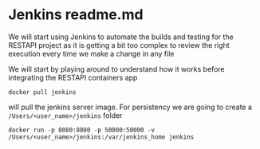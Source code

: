 # Jenkins readme.md

We will start using Jenkins to automate the builds and testing for the RESTAPI project as it 
is getting a bit too complex to review the right execution every time we make a change in any file

We will start by playing around to understand how it works before integrating the RESTAPI containers app

`docker pull jenkins`

will pull the jenkins server image. For persistency we are going to create a `/Users/<user_name>/jenkins` folder

`docker run -p 8080:8080 -p 50000:50000 -v /Users/<user_name>/jenkins:/var/jenkins_home jenkins`


